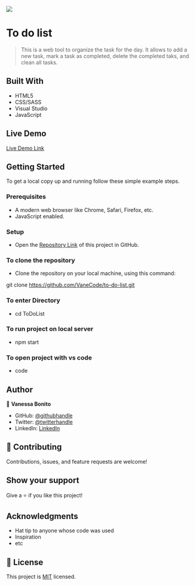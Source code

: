![](https://img.shields.io/badge/Microverse-blueviolet)

# To do list

> This is a web tool to organize the task for the day. It allows to add a new task, mark a task as completed, delete the completed taks, and clean all tasks.

## Built With

- HTML5
- CSS/SASS
- Visual Studio
- JavaScript

## Live Demo

[Live Demo Link](https://vanecode.github.io/to-do-list/dist/)

## Getting Started

To get a local copy up and running follow these simple example steps.

### Prerequisites

- A modern web browser like Chrome, Safari, Firefox, etc.
- JavaScript enabled.

### Setup

- Open the [Repository Link](https://github.com/VaneCode/to-do-list) of this project in GitHub.

### To clone the repository

- Clone the repository on your local machine, using this command:

git clone https://github.com/VaneCode/to-do-list.git

### To enter Directory

- cd ToDoList

### To run project on local server

- npm start

### To open project with vs code

- code
## Author

👤 **Vanessa Bonito**

- GitHub: [@githubhandle](https://github.com/VaneCode)
- Twitter: [@twitterhandle](https://twitter.com/BonitoNarvaez)
- LinkedIn: [LinkedIn](https://www.linkedin.com/in/vanessa-bonito-narv%C3%A1ez-6681941b5/)

## 🤝 Contributing

Contributions, issues, and feature requests are welcome!

## Show your support

Give a ⭐️ if you like this project!

## Acknowledgments

- Hat tip to anyone whose code was used
- Inspiration
- etc

## 📝 License

This project is [MIT](LICENSE.md) licensed.
